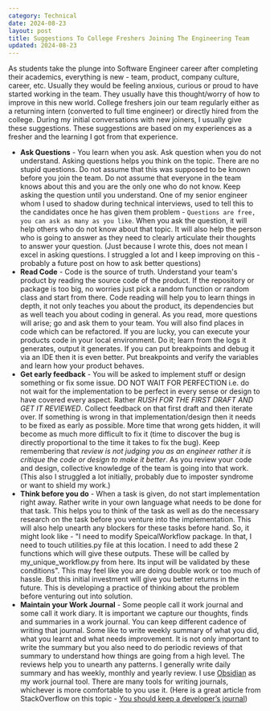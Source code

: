 ```yaml
---
category: Technical
date: 2024-08-23
layout: post
title: Suggestions To College Freshers Joining The Engineering Team
updated: 2024-08-23
---
```


As students take the plunge into Software Engineer career after completing their academics, everything is new - team, product, company culture, career, etc. Usually they would be feeling anxious, curious or proud to have started working in the team. They usually have this thought/worry of how to improve in this new world. College freshers join our team regularly either as a returning intern (converted to full time engineer) or directly hired from the college. During my initial conversations with new joiners, I usually give these suggestions. These suggestions are based on my experiences as a fresher and the learning I got from that experience.
- **Ask Questions** - You learn when you ask. Ask question when you do not understand. Asking questions helps you think on the topic. There are no stupid questions. Do not assume that this was supposed to be known before you join the team. Do not assume that everyone in the team knows about this and you are the only one who do not know. Keep asking the question until you understand. One of my senior engineer whom I used to shadow during technical interviews, used to tell this to the candidates once he has given them problem - `Questions are free, you can ask as many as you like`.  When you ask the question, it will help others who do not know about that topic. It will also help the person who is going to answer as they need to clearly articulate their thoughts to answer your question. (Just because I wrote this, does not mean I excel in asking questions. I struggled a lot and I keep improving on this - probably a future post on how to ask better questions)
- **Read Code** - Code is the source of truth. Understand your team's product by reading the source code of the product. If the repository or package is too big, no worries just pick a random function or random class and start from there. Code reading will help you to learn things in depth, it not only teaches you about the product, its dependencies but as well teach you about coding in general. As you read, more questions will arise; go and ask them to your team. You will also find places in code which can be refactored. If you are lucky, you can execute your products code in your local environment. Do it; learn from the logs it generates, output it generates. If you can put breakpoints and debug it via an IDE then it is even better. Put breakpoints and verify the variables and learn how your product behaves.
- **Get early feedback** - You will be asked to implement stuff or design something or fix some issue. DO NOT WAIT FOR PERFECTION i.e. do not wait for the implementation to be perfect in every sense or design to have covered every aspect. Rather *RUSH FOR THE FIRST DRAFT AND GET IT REVIEWED*. Collect feedback on that first draft and then iterate over. If something is wrong in that implementation/design then it needs to be  fixed as early as possible. More time that wrong gets hidden, it will become as much more difficult to fix it (time to discover the bug is directly proportional to the time it takes to fix the bug). Keep remembering that *review is not judging you as an engineer rather it is critique the code or design to make it better*. As you review your code and design, collective knowledge of the team is going into that work. (This also I struggled a lot initially, probably due to imposter syndrome or want to shield my work.)
- **Think before you do** - When a task is given, do not start implementation right away. Rather write in your own language what needs to be done for that task. This helps you to think of the task as well as do the necessary research on the task before you venture into the implementation. This will also help unearth any blockers for these tasks before hand. So, it might look like - "I need to modify SpeicalWorkflow package. In that, I need to touch utilities.py file at this location. I need to add these 2 functions which will give these outputs. These will be called by my_unique_workflow.py from here. Its input will be validated by these conditions".  This may feel like you are doing double work or too much of hassle. But this initial investment will give you better returns in the future. This is developing a practice of thinking about the problem before venturing out into solution.
- **Maintain your Work Journal** - Some people call it work journal and some call it work diary. It is important we capture our thoughts, finds and summaries in a work journal. You can keep different cadence of writing that journal. Some like to write weekly summary of what you did, what you learnt and what needs improvement. It is not only important to write the summary but you also need to do periodic reviews of that summary to understand how things are going from a high level. The reviews help you to unearth any patterns. I generally write daily summary and has weekly, monthly and yearly review. I use [Obsidian](https://obsidian.md) as my work journal tool. There are many tools for writing journals, whichever is more comfortable to you use it.  (Here is a great article from StackOverflow on this topic - [You should keep a developer’s journal](https://stackoverflow.blog/2024/12/24/you-should-keep-a-developer-s-journal/))